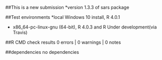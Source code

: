
##This is a new submission
*version 1.3.3 of sars package


##Test environments
*local Windows 10 install, R 4.0.1
* x86_64-pc-linux-gnu (64-bit), R 4.0.3 and R Under development(via Travis)
 
##R CMD check results
0 errors | 0 warnings | 0 notes

##dependencies
no dependencies
